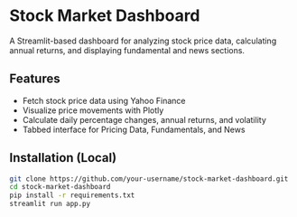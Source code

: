 # Stock Market Dashboard

A Streamlit-based dashboard for analyzing stock price data, calculating annual returns, and displaying fundamental and news sections.

## Features
- Fetch stock price data using Yahoo Finance
- Visualize price movements with Plotly
- Calculate daily percentage changes, annual returns, and volatility
- Tabbed interface for Pricing Data, Fundamentals, and News

## Installation (Local)
```bash
git clone https://github.com/your-username/stock-market-dashboard.git
cd stock-market-dashboard
pip install -r requirements.txt
streamlit run app.py
